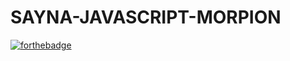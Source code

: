 # SAYNA-JAVASCRIPT-MORPION
[![forthebadge](https://forthebadge.com/images/badges/made-with-javascript.svg)](https://forthebadge.com)
